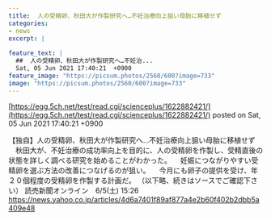 ```yaml
---
title:  人の受精卵、秋田大が作製研究へ…不妊治療向上狙い母胎に移植せず  
categories:
- news
excerpt: |
  
feature_text: |
  ##  人の受精卵、秋田大が作製研究へ…不妊治...
  Sat, 05 Jun 2021 17:40:21  +0900
feature_image: "https://picsum.photos/2560/600?image=733"
image: "https://picsum.photos/2560/600?image=733"
---
```


[https://egg.5ch.net/test/read.cgi/scienceplus/1622882421/](https://egg.5ch.net/test/read.cgi/scienceplus/1622882421/)
posted on Sat, 05 Jun 2021 17:40:21  +0900

<!--more-->

【独自】人の受精卵、秋田大が作製研究へ…不妊治療向上狙い母胎に移植せず 　秋田大が、不妊治療の成功率向上を目的に、人の受精卵を作製し、受精直後の状態を詳しく調べる研究を始めることがわかった。 　妊娠につながりやすい受精卵を選ぶ方法の改善につなげるのが狙い。 　今月にも卵子の提供を受け、年２０個程度の受精卵を作製する計画だ。 （以下略、続きはソースでご確認下さい） 読売新聞オンライン　6/5(土) 15:26 https://news.yahoo.co.jp/articles/4d6a7401f89af877a4e2b60f402b2dbb5a409e48
